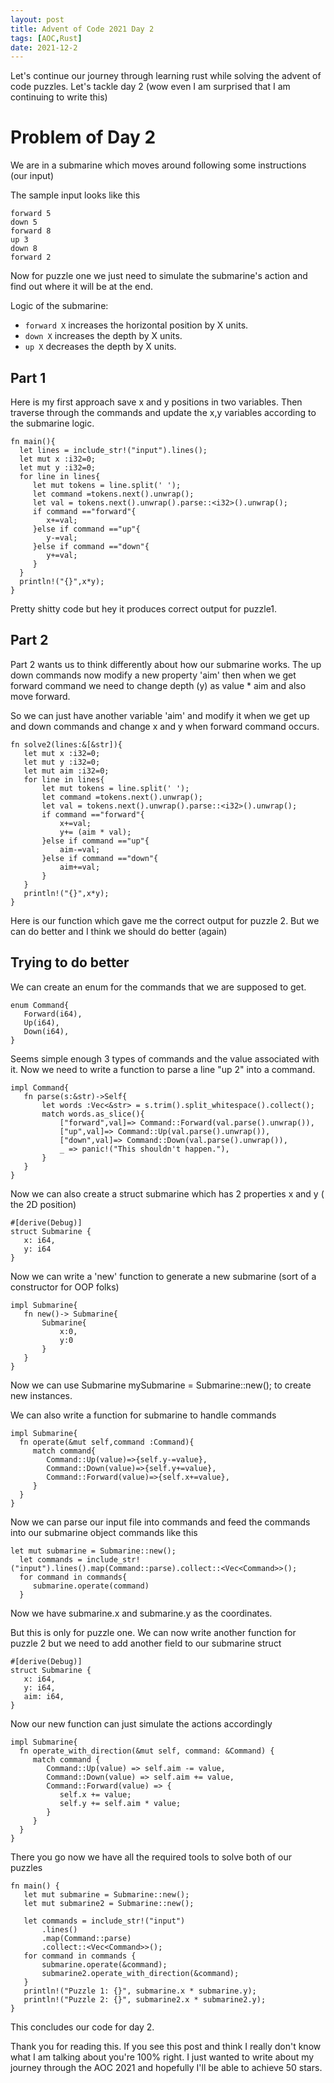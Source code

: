 ```yaml
---
layout: post
title: Advent of Code 2021 Day 2
tags: [AOC,Rust]
date: 2021-12-2
---
```

 
Let's continue our journey through learning rust while solving the advent of code puzzles. Let's tackle day 2 (wow even I am surprised that I am continuing to write this)

# Problem of Day 2
 
We are in a submarine which moves around following some instructions (our input)
 
The sample input looks like this
 
```
forward 5
down 5
forward 8
up 3
down 8
forward 2
```
Now for puzzle one we just need to simulate the submarine's action and find out where it will be at the end.
 
Logic of the submarine:
  * `forward X`  increases the horizontal position by X units.
  * `down X`     increases the depth by X units.
  * `up X`       decreases the depth by X units.

## Part 1
Here is my first approach
save x and y positions in two variables. Then traverse through the commands and update the x,y variables according to the submarine logic.
```
fn main(){
  let lines = include_str!("input").lines();
  let mut x :i32=0;
  let mut y :i32=0;
  for line in lines{
     let mut tokens = line.split(' ');
     let command =tokens.next().unwrap();
     let val = tokens.next().unwrap().parse::<i32>().unwrap();
     if command =="forward"{
        x+=val;
     }else if command =="up"{
        y-=val;
     }else if command =="down"{
        y+=val;
     }
  }
  println!("{}",x*y);
}
```
Pretty shitty code but hey it produces correct output for puzzle1.
 
## Part 2
 
Part 2 wants us to think differently about how our submarine works. The up down commands now modify a new property 'aim' then when we get forward command we need to change depth (y) as value * aim and also move forward.
 
So we can just have another variable 'aim' and modify it when we get up and down commands and change x and y when forward command occurs.
 
```
fn solve2(lines:&[&str]){
   let mut x :i32=0;
   let mut y :i32=0;
   let mut aim :i32=0;
   for line in lines{
       let mut tokens = line.split(' ');
       let command =tokens.next().unwrap();
       let val = tokens.next().unwrap().parse::<i32>().unwrap();
       if command =="forward"{
           x+=val;
           y+= (aim * val);
       }else if command =="up"{
           aim-=val;
       }else if command =="down"{
           aim+=val;
       }
   }
   println!("{}",x*y);
}
```
Here is our function which gave me the correct output for puzzle 2.
But we can do better and I think we should do better (again)
## Trying to do better
 
We can create an enum for the commands that we are supposed to get.
 
```
enum Command{
   Forward(i64),
   Up(i64),
   Down(i64),
}
```
Seems simple enough 3 types of commands and the value associated with it.
Now we need to write a function to parse a line "up 2" into a command.
 
```
impl Command{
   fn parse(s:&str)->Self{
       let words :Vec<&str> = s.trim().split_whitespace().collect();
       match words.as_slice(){
           ["forward",val]=> Command::Forward(val.parse().unwrap()),
           ["up",val]=> Command::Up(val.parse().unwrap()),
           ["down",val]=> Command::Down(val.parse().unwrap()),
           _ => panic!("This shouldn't happen."),
       }
   }
}
```
Now we can also create a struct submarine which has 2 properties x and y ( the 2D position)
 
```
#[derive(Debug)]
struct Submarine {
   x: i64,
   y: i64
}
```
 
Now we can write a 'new' function to generate a new submarine (sort of a constructor for OOP folks)
```
impl Submarine{
   fn new()-> Submarine{
       Submarine{
           x:0,
           y:0
       }
   }
}
```
Now we can use Submarine mySubmarine = Submarine::new();
to create new instances.
 
We can also write a function for submarine to handle commands
```
impl Submarine{
  fn operate(&mut self,command :Command){
     match command{
        Command::Up(value)=>{self.y-=value},
        Command::Down(value)=>{self.y+=value},
        Command::Forward(value)=>{self.x+=value},
     }
  }
}
```
Now we can parse our input file into commands and feed the commands into our submarine object commands like this
```
let mut submarine = Submarine::new();
  let commands = include_str!("input").lines().map(Command::parse).collect::<Vec<Command>>();
  for command in commands{
     submarine.operate(command)
  }
```
Now we have submarine.x and submarine.y as the coordinates.
 
But this is only for puzzle one. We can now write another function for puzzle 2 but we need to add another field to our submarine struct
```
#[derive(Debug)]
struct Submarine {
   x: i64,
   y: i64,
   aim: i64,
}
```
Now our new function can just simulate the actions accordingly
```
impl Submarine{
  fn operate_with_direction(&mut self, command: &Command) {
     match command {
        Command::Up(value) => self.aim -= value,
        Command::Down(value) => self.aim += value,
        Command::Forward(value) => {
           self.x += value;
           self.y += self.aim * value;
        }
     }
  }
}
```
 
There you go now we have all the required tools to solve both of our puzzles
```
fn main() {
   let mut submarine = Submarine::new();
   let mut submarine2 = Submarine::new();
 
   let commands = include_str!("input")
       .lines()
       .map(Command::parse)
       .collect::<Vec<Command>>();
   for command in commands {
       submarine.operate(&command);
       submarine2.operate_with_direction(&command);
   }
   println!("Puzzle 1: {}", submarine.x * submarine.y);
   println!("Puzzle 2: {}", submarine2.x * submarine2.y);
}
```
This concludes our code for day 2.
 
Thank you for reading this. If you see this post and think I really don't know what I am talking about you're 100% right. I just wanted to write about my journey through the AOC 2021 and hopefully I'll be able to achieve 50 stars.
 
 


